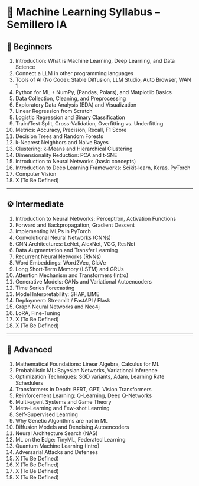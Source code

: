 # 📘 Machine Learning Syllabus – Semillero IA

## 🌱 Beginners

1. Introduction: What is Machine Learning, Deep Learning, and Data Science  
2. Connect a LLM in other programming languages  
3. Tools of AI (No Code): Stable Diffusion, LLM Studio, Auto Browser, WAN 1  
4. Python for ML + NumPy, (Pandas, Polars), and Matplotlib Basics  
5. Data Collection, Cleaning, and Preprocessing  
6. Exploratory Data Analysis (EDA) and Visualization  
7. Linear Regression from Scratch  
8. Logistic Regression and Binary Classification  
9. Train/Test Split, Cross-Validation, Overfitting vs. Underfitting  
10. Metrics: Accuracy, Precision, Recall, F1 Score  
11. Decision Trees and Random Forests  
12. k-Nearest Neighbors and Naive Bayes  
13. Clustering: k-Means and Hierarchical Clustering  
14. Dimensionality Reduction: PCA and t-SNE  
15. Introduction to Neural Networks (basic concepts)  
16. Introduction to Deep Learning Frameworks: Scikit-learn, Keras, PyTorch  
17. Computer Vision  
18. X (To Be Defined)  

---

## ⚙️ Intermediate

1. Introduction to Neural Networks: Perceptron, Activation Functions  
2. Forward and Backpropagation, Gradient Descent  
3. Implementing MLPs in PyTorch  
4. Convolutional Neural Networks (CNNs)  
5. CNN Architectures: LeNet, AlexNet, VGG, ResNet  
6. Data Augmentation and Transfer Learning  
7. Recurrent Neural Networks (RNNs)  
8. Word Embeddings: Word2Vec, GloVe  
9. Long Short-Term Memory (LSTM) and GRUs  
10. Attention Mechanism and Transformers (Intro)  
11. Generative Models: GANs and Variational Autoencoders  
12. Time Series Forecasting  
13. Model Interpretability: SHAP, LIME  
14. Deployment: Streamlit / FastAPI / Flask  
15. Graph Neural Networks and Neo4j  
16. LoRA, Fine-Tuning  
17. X (To Be Defined)  
18. X (To Be Defined)  

---

## 🧠 Advanced

1. Mathematical Foundations: Linear Algebra, Calculus for ML  
2. Probabilistic ML: Bayesian Networks, Variational Inference  
3. Optimization Techniques: SGD variants, Adam, Learning Rate Schedulers  
4. Transformers in Depth: BERT, GPT, Vision Transformers  
5. Reinforcement Learning: Q-Learning, Deep Q-Networks  
6. Multi-agent Systems and Game Theory  
7. Meta-Learning and Few-shot Learning  
8. Self-Supervised Learning  
9. Why Genetic Algorithms are not in ML  
10. Diffusion Models and Denoising Autoencoders  
11. Neural Architecture Search (NAS)  
12. ML on the Edge: TinyML, Federated Learning  
13. Quantum Machine Learning (Intro)  
14. Adversarial Attacks and Defenses  
15. X (To Be Defined)  
16. X (To Be Defined)  
17. X (To Be Defined)  
18. X (To Be Defined)  
